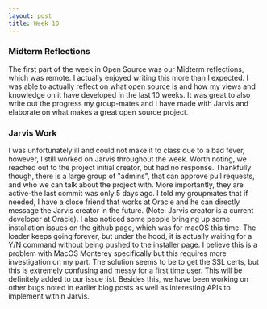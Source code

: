 ```yaml
---
layout: post
title: Week 10 
---
```

<!--more-->
### Midterm Reflections
The first part of the week in Open Source was our Midterm reflections, which was remote. I actually enjoyed writing this more than I expected. I was able to actually reflect on what open source is and how my views and knowledge on it have developed in the last 10 weeks. It was great to also write out the progress my group-mates and I have made with Jarvis and elaborate on what makes a great open source project.

### Jarvis Work
I was unfortunately ill and could not make it to class due to a bad fever, however, I still worked on Jarvis throughout the week. Worth noting, we reached out to the project initial creator, but had no response. Thankfully though, there is a large group of "admins", that can approve pull requests, and who we can talk about the project with. More importantly, they are active-the last commit was only 5 days ago. I told my groupmates that if needed, I have a close friend that works at Oracle and he can directly message the Jarvis creator in the future. (Note: Jarvis creator is a current developer at Oracle). I also noticed some people bringing up some installation issues on the github page, which was for macOS this time. The loader keeps going forever, but under the hood, it is actually waiting for a Y/N command without being pushed to the installer page. I believe this is a problem with MacOS Monterey specifically but this requires more investigation on my part. The solution seems to be to get the SSL certs, but this is extremely confusing and messy for a first time user. This will be definitely added to our issue list. Besides this, we have been working on other bugs noted in earlier blog posts as well as interesting APIs to implement within Jarvis.
